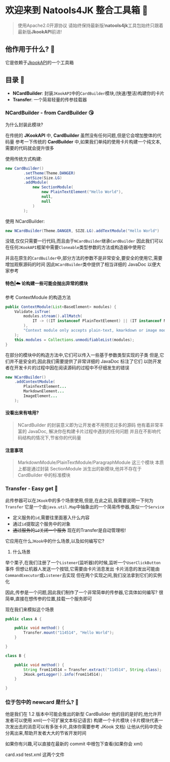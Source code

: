 # 欢迎来到 Natools4JK 整合工具箱 📄

> 使用Apache2.0开源协议
> 请始终保持最新版!**natools4jk**工具包始终只跟着最新版**JkookAPI**前进!

## 他作用于什么? 🤡

它是依赖于[JkookAPI](https://github.com/SNWCreations/JKook)的一个工具箱

## 目录 🍚

- **NCardBuilder**: 封装`JKookAPI`中的`CardBuilder`模块,(快速/整洁)构建你的卡片
- **Transfer**: 一个简易轻量的传参挂载器

### NCardBuilder - from CardBuilder 😘

为什么封装此模块?

在传统的 **JKookAPI** 中, **CardBuilder** 虽然没有任何问题,但是它会增加整体的代码量
参考一下传统的 **CardBuilder** 中,如果我们单纯的使用卡片构建一个纯文本,需要的代码就会提升很多

使用传统方式构建:

```java
new CardBuilder()
        .setTheme(Theme.DANGER)
        .setSize(Size.LG)
        .addModule(
            new SectionModule(
                new PlainTextElement("Hello World"),
                null,
                null
            )
        );
```

使用 NCardBuilder:

```java
new NCardBuilder(Theme.DANGER, SIZE.LG).addTextModule("Hello World")
```

没错,仅仅只需要一行代码,而且由于`NCardBuilder`继承`CardBuilder`
因此我们可以在任何`JKookAPI`框架中需要`Cloneable`类型参数的方法或构造器中使用它

并且在原生的`CardBuilder`中,部分方法的参数不是非常安全,要安全的使用它,需要增加观察源码的时间
因此`NCardBuilder`类中提供了相当详细的 JavaDoc 以便大家参考

#### 特色|☁️ 论构建一些可能会抛出异常的模块

参考 ContextModule 的构造方法

```java
public ContextModule(List<BaseElement> modules) {
    Validate.isTrue(
        modules.stream().allMatch(
            IT -> ((IT instanceof PlainTextElement) || (IT instanceof MarkdownElement) || (IT instanceof ImageElement))
        ),
        "Context module only accepts plain-text, kmarkdown or image modules."
    );
    this.modules = Collections.unmodifiableList(modules);
}
```

在部分的模块中的构造方法中,它们可以传入一些基于参数类型实现的子类
但是,它们并不是安全的,因此我们需要提供了非常详细的 JavaDoc 标注了它们
以防开发者在开发卡片的过程中因在阅读源码的过程中不仔细发生的错误

```java
new NCardBuilder()
    .addContextModule(
        PlainTextElement...
        MarkdownElement...
        ImageElement...
    );
```

#### 没看出来有啥用?

> NCardBuilder 的封装意义即为让开发者不用预览过多的源码
> 他有着非常丰富的 JavaDoc, 解决你在构建卡片过程中遇到的任何问题
> 并且在不影响代码结构的情况下,节省你的代码量

#### 注意事项

> MarkdownModule/PlainTextModule/ParagraphModule 这三个模块
> 本质上都是通过封装 SectionModule 派生出的新模块,他并不存在于 CardBuilder 中的标准模块

### Transfer - Easy get 🥰

此传参器可以在`JKook`中的多个场景使用,但是,在此之前,我需要说明一下何为`Transfer`
它是一个由`java.util.Map`中抽象出的一个简易传参器,类似一个`Service`

- 定义服务的`id`,需要往里面塞入什么内容
- 通过`id`提取这个服务中的对象
- ~~通过服务的`id`关闭一个服务~~ 现在的Transfer是自动管理啦!

它应用在什么`JKook`中的什么场景,以及如何编写它?

1. 什么场景

举个栗子,在我们注册了一个`Listener`(监听器)的时候,监听一个`UserClickButton`事件
但想让机器人发送一个按钮,它需要由卡片消息发出
卡片消息的发出可能由`CommandExecutor`或`Listener`去实现
但在两个实现之间,我们没法拿到它们的实例化

因此,传参是一个问题,因此我们制作了一个非常简单的传参器,它具体如何编写?
很简单,直接在想传参的位置,挂载一个服务即可

现在我们来模拟这个场景

```java
public class A {

    public void method() {
        Transfer.mount("114514", "Hello World");
    }

}

class B {

    public void method() {
        String from114514 = Transfer.extract("114514", String.class);
        JKook.getLogger().info(from114514);
    }

}
```

### 位于包中的 newcard 是什么? 🫠

他是我们在 1.2 版本中可能会推出的新型 CardBuilder
他的目的是好的,他允许开发者可以使用 xml(一个可扩展文本标记语言) 构建一个卡片模块
(卡片模块代表一次发出去的消息可以有多张卡片,具体你需要参考 JKook 文档)
让他从代码中完全分离出来,帮助开发者大大的节省开发时间

如果你有兴趣,可以直接在最新的 commit 中根包下查看(如果你会 xml)

card.xsd
test.xml
这两个文件
